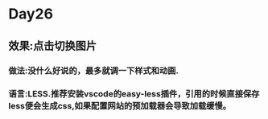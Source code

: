 # Day26

## 效果:点击切换图片

### 做法:没什么好说的，最多就调一下样式和动画.
### 语言:LESS.推荐安装vscode的easy-less插件，引用的时候直接保存less便会生成css,如果配置网站的预加载器会导致加载缓慢。